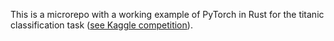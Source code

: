 This is a microrepo with a working example of PyTorch in Rust for the titanic classification task ([see Kaggle competition](https://www.kaggle.com/competitions/titanic/)).